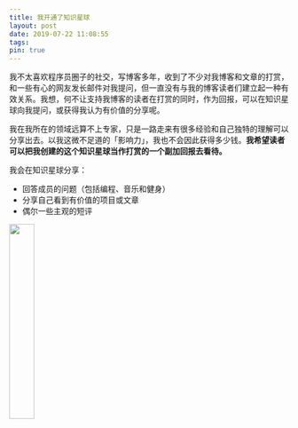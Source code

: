 ```yaml
---
title: 我开通了知识星球
layout: post
date: 2019-07-22 11:08:55
tags:
pin: true
---
```


我不太喜欢程序员圈子的社交，写博客多年，收到了不少对我博客和文章的打赏，和一些有心的网友发长邮件对我提问，但一直没有与我的博客读者们建立起一种有效关系。我想，何不让支持我博客的读者在打赏的同时，作为回报，可以在知识星球向我提问，或获得我认为有价值的分享呢。

我在我所在的领域远算不上专家，只是一路走来有很多经验和自己独特的理解可以分享出去。以我这微不足道的「影响力」，我也不会因此获得多少钱。**我希望读者可以把我创建的这个知识星球当作打赏的一个副加回报去看待。**

我会在知识星球分享：

- 回答成员的问题（包括编程、音乐和健身）
- 分享自己看到有价值的项目或文章
- 偶尔一些主观的短评

<img src="https://gbstatic.djyde.com/image_554541844184_3.JPG?x-oss-process=style/80" width="30%" />